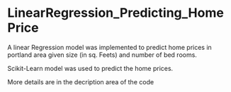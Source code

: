# LinearRegression_Predicting_HomePrice


A linear Regression model was implemented to predict home prices in portland area given size (in sq. Feets) and number of bed rooms.

Scikit-Learn model was used to predict the home prices.

More details are in the decription area of the code
